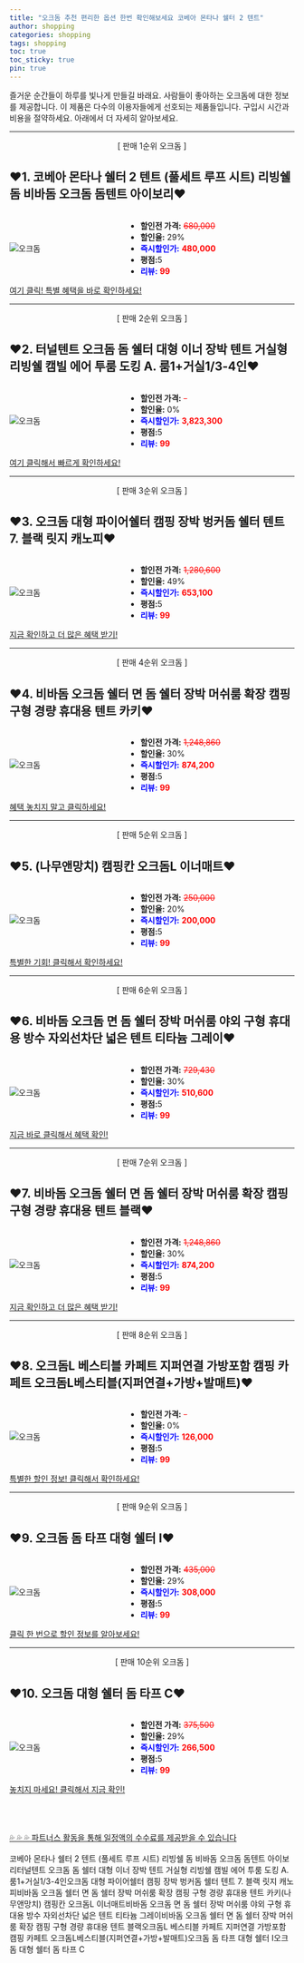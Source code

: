 ```yaml
---
title: "오크돔 추천 편리한 옵션 한번 확인해보세요 코베아 몬타나 쉘터 2 텐트"
author: shopping
categories: shopping
tags: shopping
toc: true
toc_sticky: true
pin: true
---
```

즐거운 순간들이 하루를 빛나게 만들길 바래요. 사람들이 좋아하는 오크돔에 대한 정보를 제공합니다. 이 제품은 다수의 이용자들에게 선호되는 제품들입니다. 구입시 시간과 비용을 절약하세요. 아래에서 더 자세히 알아보세요.

---
<p class="toplist" style="margin: 0 auto; display: block; width: fit-content;">[ 판매 1순위 오크돔 ]</p>

<h2><strong>❤️1. 코베아 몬타나 쉘터 2 텐트 (풀세트 루프 시트) 리빙쉘 돔 비바돔 오크돔 돔텐트 아이보리❤️</strong></h2>

<div style="display: flex; align-items: center;">
    <div style="flex: 0.4;">
        <img src="https://thumbnail8.coupangcdn.com/thumbnails/remote/230x230ex/image/vendor_inventory/9936/e0f67930cfe129cecf8f3e74ed870932af26923d2b434a2b6ca3252f92b2.png" alt="오크돔" style="max-width: 100%;">
    </div>
    <div style="flex: 0.6; margin-left: 10px;">
        <ul>
            <li><strong>할인전 가격:</strong> <del style="color: red;">680,000</del></li>
            <li><strong>할인율:</strong> 29%</li>
            <li><span style='color:blue'><strong>즉시할인가:</strong></span> <span style='color:red'><strong>480,000</strong></span></li>
            <li><strong>평점:</strong>5</li>
            <li><span style='color:blue'><strong>리뷰:</strong></span> <span style='color:red'><strong>99</strong></span></li>
        </ul>
    </div>
</div>
<div class="center">
    <a href="https://selin100587001.github.io?lptag=AF9450613&subid=githubio&pageKey=7489948658&traceid=V0-153&itemId=19583694478&vendorItemId=88448088169" class="myButton">
        여기 클릭! 특별 혜택을 바로 확인하세요!
    </a>
</div>


---
<p class="toplist" style="margin: 0 auto; display: block; width: fit-content;">[ 판매 2순위 오크돔 ]</p>

<h2><strong>❤️2. 터널텐트 오크돔 돔 쉘터 대형 이너 장박 텐트 거실형 리빙쉘 캠빌 에어 투룸 도킹 A. 룸1+거실1/3-4인❤️</strong></h2>

<div style="display: flex; align-items: center;">
    <div style="flex: 0.4;">
        <img src="https://thumbnail7.coupangcdn.com/thumbnails/remote/230x230ex/image/vendor_inventory/7309/91a961f1e9ea5cb45d42b0ce3f28596540988234e3dfbdb72705db217d8d.jpg" alt="오크돔" style="max-width: 100%;">
    </div>
    <div style="flex: 0.6; margin-left: 10px;">
        <ul>
            <li><strong>할인전 가격:</strong> <del style="color: red;">-</del></li>
            <li><strong>할인율:</strong> 0%</li>
            <li><span style='color:blue'><strong>즉시할인가:</strong></span> <span style='color:red'><strong>3,823,300</strong></span></li>
            <li><strong>평점:</strong>5</li>
            <li><span style='color:blue'><strong>리뷰:</strong></span> <span style='color:red'><strong>99</strong></span></li>
        </ul>
    </div>
</div>
<div class="center">
    <a href="https://selin100587001.github.io?lptag=AF9450613&subid=githubio&pageKey=7977963285&traceid=V0-153&itemId=22123968963&vendorItemId=89170830635" class="myButton">
        여기 클릭해서 빠르게 확인하세요!
    </a>
</div>


---
<p class="toplist" style="margin: 0 auto; display: block; width: fit-content;">[ 판매 3순위 오크돔 ]</p>

<h2><strong>❤️3. 오크돔 대형 파이어쉘터 캠핑 장박 벙커돔 쉘터 텐트 7. 블랙 릿지 캐노피❤️</strong></h2>

<div style="display: flex; align-items: center;">
    <div style="flex: 0.4;">
        <img src="https://thumbnail10.coupangcdn.com/thumbnails/remote/230x230ex/image/vendor_inventory/d052/d6373712a6fa1a5d15c8ce4d5370316aa4f75c67f08692d7f8ec0a712e55.jpg" alt="오크돔" style="max-width: 100%;">
    </div>
    <div style="flex: 0.6; margin-left: 10px;">
        <ul>
            <li><strong>할인전 가격:</strong> <del style="color: red;">1,280,600</del></li>
            <li><strong>할인율:</strong> 49%</li>
            <li><span style='color:blue'><strong>즉시할인가:</strong></span> <span style='color:red'><strong>653,100</strong></span></li>
            <li><strong>평점:</strong>5</li>
            <li><span style='color:blue'><strong>리뷰:</strong></span> <span style='color:red'><strong>99</strong></span></li>
        </ul>
    </div>
</div>
<div class="center">
    <a href="https://selin100587001.github.io?lptag=AF9450613&subid=githubio&pageKey=7863439644&traceid=V0-153&itemId=21463949475&vendorItemId=88518367922" class="myButton">
        지금 확인하고 더 많은 혜택 받기!
    </a>
</div>


---
<p class="toplist" style="margin: 0 auto; display: block; width: fit-content;">[ 판매 4순위 오크돔 ]</p>

<h2><strong>❤️4. 비바돔 오크돔 쉘터 면 돔 쉘터 장박 머쉬룸 확장 캠핑 구형 경량 휴대용 텐트 카키❤️</strong></h2>

<div style="display: flex; align-items: center;">
    <div style="flex: 0.4;">
        <img src="https://thumbnail7.coupangcdn.com/thumbnails/remote/230x230ex/image/vendor_inventory/b3a7/702859ffd4f273683fef0506d76be58f871c04c8736d077ea355b346eed8.png" alt="오크돔" style="max-width: 100%;">
    </div>
    <div style="flex: 0.6; margin-left: 10px;">
        <ul>
            <li><strong>할인전 가격:</strong> <del style="color: red;">1,248,860</del></li>
            <li><strong>할인율:</strong> 30%</li>
            <li><span style='color:blue'><strong>즉시할인가:</strong></span> <span style='color:red'><strong>874,200</strong></span></li>
            <li><strong>평점:</strong>5</li>
            <li><span style='color:blue'><strong>리뷰:</strong></span> <span style='color:red'><strong>99</strong></span></li>
        </ul>
    </div>
</div>
<div class="center">
    <a href="https://selin100587001.github.io?lptag=AF9450613&subid=githubio&pageKey=7110870575&traceid=V0-153&itemId=17775407138&vendorItemId=84939549743" class="myButton">
        혜택 놓치지 말고 클릭하세요!
    </a>
</div>


---
<p class="toplist" style="margin: 0 auto; display: block; width: fit-content;">[ 판매 5순위 오크돔 ]</p>

<h2><strong>❤️5. (나무앤망치) 캠핑칸 오크돔L 이너매트❤️</strong></h2>

<div style="display: flex; align-items: center;">
    <div style="flex: 0.4;">
        <img src="https://thumbnail10.coupangcdn.com/thumbnails/remote/230x230ex/image/vendor_inventory/a04a/9e7534ff1f22149024d137dab96f46fbb180075f8e1f57fe79f3efa6f304.jpg" alt="오크돔" style="max-width: 100%;">
    </div>
    <div style="flex: 0.6; margin-left: 10px;">
        <ul>
            <li><strong>할인전 가격:</strong> <del style="color: red;">250,000</del></li>
            <li><strong>할인율:</strong> 20%</li>
            <li><span style='color:blue'><strong>즉시할인가:</strong></span> <span style='color:red'><strong>200,000</strong></span></li>
            <li><strong>평점:</strong>5</li>
            <li><span style='color:blue'><strong>리뷰:</strong></span> <span style='color:red'><strong>99</strong></span></li>
        </ul>
    </div>
</div>
<div class="center">
    <a href="https://selin100587001.github.io?lptag=AF9450613&subid=githubio&pageKey=7434826415&traceid=V0-153&itemId=19318857713&vendorItemId=86433015756" class="myButton">
        특별한 기회! 클릭해서 확인하세요!
    </a>
</div>


---
<p class="toplist" style="margin: 0 auto; display: block; width: fit-content;">[ 판매 6순위 오크돔 ]</p>

<h2><strong>❤️6. 비바돔 오크돔 면 돔 쉘터 장박 머쉬룸 야외 구형 휴대용 방수 자외선차단 넓은 텐트 티타늄 그레이❤️</strong></h2>

<div style="display: flex; align-items: center;">
    <div style="flex: 0.4;">
        <img src="https://thumbnail6.coupangcdn.com/thumbnails/remote/230x230ex/image/vendor_inventory/14a2/a693b60049593d2b208e1b53661e2149a7271c630201c29f686766f1d98f.png" alt="오크돔" style="max-width: 100%;">
    </div>
    <div style="flex: 0.6; margin-left: 10px;">
        <ul>
            <li><strong>할인전 가격:</strong> <del style="color: red;">729,430</del></li>
            <li><strong>할인율:</strong> 30%</li>
            <li><span style='color:blue'><strong>즉시할인가:</strong></span> <span style='color:red'><strong>510,600</strong></span></li>
            <li><strong>평점:</strong>5</li>
            <li><span style='color:blue'><strong>리뷰:</strong></span> <span style='color:red'><strong>99</strong></span></li>
        </ul>
    </div>
</div>
<div class="center">
    <a href="https://selin100587001.github.io?lptag=AF9450613&subid=githubio&pageKey=7110693021&traceid=V0-153&itemId=17774648530&vendorItemId=84938800594" class="myButton">
        지금 바로 클릭해서 혜택 확인!
    </a>
</div>


---
<p class="toplist" style="margin: 0 auto; display: block; width: fit-content;">[ 판매 7순위 오크돔 ]</p>

<h2><strong>❤️7. 비바돔 오크돔 쉘터 면 돔 쉘터 장박 머쉬룸 확장 캠핑 구형 경량 휴대용 텐트 블랙❤️</strong></h2>

<div style="display: flex; align-items: center;">
    <div style="flex: 0.4;">
        <img src="https://thumbnail7.coupangcdn.com/thumbnails/remote/230x230ex/image/vendor_inventory/b3a7/702859ffd4f273683fef0506d76be58f871c04c8736d077ea355b346eed8.png" alt="오크돔" style="max-width: 100%;">
    </div>
    <div style="flex: 0.6; margin-left: 10px;">
        <ul>
            <li><strong>할인전 가격:</strong> <del style="color: red;">1,248,860</del></li>
            <li><strong>할인율:</strong> 30%</li>
            <li><span style='color:blue'><strong>즉시할인가:</strong></span> <span style='color:red'><strong>874,200</strong></span></li>
            <li><strong>평점:</strong>5</li>
            <li><span style='color:blue'><strong>리뷰:</strong></span> <span style='color:red'><strong>99</strong></span></li>
        </ul>
    </div>
</div>
<div class="center">
    <a href="https://selin100587001.github.io?lptag=AF9450613&subid=githubio&pageKey=7110870575&traceid=V0-153&itemId=17775407137&vendorItemId=84939549739" class="myButton">
        지금 확인하고 더 많은 혜택 받기!
    </a>
</div>


---
<p class="toplist" style="margin: 0 auto; display: block; width: fit-content;">[ 판매 8순위 오크돔 ]</p>

<h2><strong>❤️8. 오크돔L 베스티블 카페트 지퍼연결 가방포함 캠핑 카페트 오크돔L베스티블(지퍼연결+가방+발매트)❤️</strong></h2>

<div style="display: flex; align-items: center;">
    <div style="flex: 0.4;">
        <img src="https://thumbnail10.coupangcdn.com/thumbnails/remote/230x230ex/image/vendor_inventory/514d/f261820c9109dbc701b4460820ab12362b840c59271ac0686315b9077243.jpeg" alt="오크돔" style="max-width: 100%;">
    </div>
    <div style="flex: 0.6; margin-left: 10px;">
        <ul>
            <li><strong>할인전 가격:</strong> <del style="color: red;">-</del></li>
            <li><strong>할인율:</strong> 0%</li>
            <li><span style='color:blue'><strong>즉시할인가:</strong></span> <span style='color:red'><strong>126,000</strong></span></li>
            <li><strong>평점:</strong>5</li>
            <li><span style='color:blue'><strong>리뷰:</strong></span> <span style='color:red'><strong>99</strong></span></li>
        </ul>
    </div>
</div>
<div class="center">
    <a href="https://selin100587001.github.io?lptag=AF9450613&subid=githubio&pageKey=7824562939&traceid=V0-153&itemId=21262412072&vendorItemId=88322739890" class="myButton">
        특별한 할인 정보! 클릭해서 확인하세요!
    </a>
</div>


---
<p class="toplist" style="margin: 0 auto; display: block; width: fit-content;">[ 판매 9순위 오크돔 ]</p>

<h2><strong>❤️9. 오크돔 돔 타프 대형 쉘터 I❤️</strong></h2>

<div style="display: flex; align-items: center;">
    <div style="flex: 0.4;">
        <img src="https://thumbnail6.coupangcdn.com/thumbnails/remote/230x230ex/image/vendor_inventory/fa8a/7d006e77087e69a2387df928168fbaaf27a64a39cc399739394a8768d2ff.png" alt="오크돔" style="max-width: 100%;">
    </div>
    <div style="flex: 0.6; margin-left: 10px;">
        <ul>
            <li><strong>할인전 가격:</strong> <del style="color: red;">435,000</del></li>
            <li><strong>할인율:</strong> 29%</li>
            <li><span style='color:blue'><strong>즉시할인가:</strong></span> <span style='color:red'><strong>308,000</strong></span></li>
            <li><strong>평점:</strong>5</li>
            <li><span style='color:blue'><strong>리뷰:</strong></span> <span style='color:red'><strong>99</strong></span></li>
        </ul>
    </div>
</div>
<div class="center">
    <a href="https://selin100587001.github.io?lptag=AF9450613&subid=githubio&pageKey=7644553662&traceid=V0-153&itemId=20323266480&vendorItemId=87408632774" class="myButton">
        클릭 한 번으로 할인 정보를 알아보세요!
    </a>
</div>


---
<p class="toplist" style="margin: 0 auto; display: block; width: fit-content;">[ 판매 10순위 오크돔 ]</p>

<h2><strong>❤️10. 오크돔 대형 쉘터 돔 타프 C❤️</strong></h2>

<div style="display: flex; align-items: center;">
    <div style="flex: 0.4;">
        <img src="https://thumbnail10.coupangcdn.com/thumbnails/remote/230x230ex/image/vendor_inventory/ed32/c47fb4447f2e3a8895db8387d0195d14f6bf251cf24661616b5597e902b5.png" alt="오크돔" style="max-width: 100%;">
    </div>
    <div style="flex: 0.6; margin-left: 10px;">
        <ul>
            <li><strong>할인전 가격:</strong> <del style="color: red;">375,500</del></li>
            <li><strong>할인율:</strong> 29%</li>
            <li><span style='color:blue'><strong>즉시할인가:</strong></span> <span style='color:red'><strong>266,500</strong></span></li>
            <li><strong>평점:</strong>5</li>
            <li><span style='color:blue'><strong>리뷰:</strong></span> <span style='color:red'><strong>99</strong></span></li>
        </ul>
    </div>
</div>
<div class="center">
    <a href="https://selin100587001.github.io?lptag=AF9450613&subid=githubio&pageKey=7644551564&traceid=V0-153&itemId=20323256869&vendorItemId=87408623803" class="myButton">
        놓치지 마세요! 클릭해서 지금 확인!
    </a>
</div>

<br><br><br>[💦 💦 💦 파트너스 활동을 통해 일정액의 수수료를 제공받을 수 있습니다](https://link.coupang.com/a/bcpT2c)<br><br>코베아 몬타나 쉘터 2 텐트 (풀세트 루프 시트) 리빙쉘 돔 비바돔 오크돔 돔텐트 아이보리터널텐트 오크돔 돔 쉘터 대형 이너 장박 텐트 거실형 리빙쉘 캠빌 에어 투룸 도킹 A. 룸1+거실1/3-4인오크돔 대형 파이어쉘터 캠핑 장박 벙커돔 쉘터 텐트 7. 블랙 릿지 캐노피비바돔 오크돔 쉘터 면 돔 쉘터 장박 머쉬룸 확장 캠핑 구형 경량 휴대용 텐트 카키(나무앤망치) 캠핑칸 오크돔L 이너매트비바돔 오크돔 면 돔 쉘터 장박 머쉬룸 야외 구형 휴대용 방수 자외선차단 넓은 텐트 티타늄 그레이비바돔 오크돔 쉘터 면 돔 쉘터 장박 머쉬룸 확장 캠핑 구형 경량 휴대용 텐트 블랙오크돔L 베스티블 카페트 지퍼연결 가방포함 캠핑 카페트 오크돔L베스티블(지퍼연결+가방+발매트)오크돔 돔 타프 대형 쉘터 I오크돔 대형 쉘터 돔 타프 C